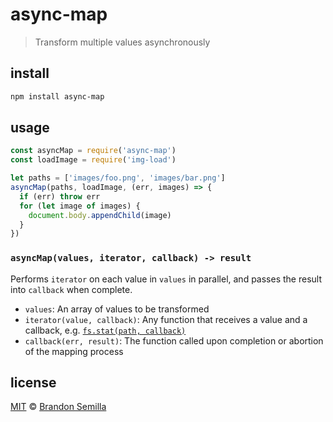 # async-map
> Transform multiple values asynchronously

## install
```sh
npm install async-map
```

## usage
```js
const asyncMap = require('async-map')
const loadImage = require('img-load')

let paths = ['images/foo.png', 'images/bar.png']
asyncMap(paths, loadImage, (err, images) => {
  if (err) throw err
  for (let image of images) {
    document.body.appendChild(image)
  }
})
```

### `asyncMap(values, iterator, callback) -> result`
Performs `iterator` on each value in `values` in parallel, and passes the result into `callback` when complete.
- `values`: An array of values to be transformed
- `iterator(value, callback)`: Any function that receives a value and a callback, e.g. [`fs.stat(path, callback)`](https://nodejs.org/api/fs.html#fs_fs_stat_path_callback)
- `callback(err, result)`: The function called upon completion or abortion of the mapping process

## license
[MIT](https://opensource.org/licenses/MIT) © [Brandon Semilla](https://git.io/semibran)
